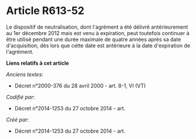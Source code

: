 # Article R613-52

Le dispositif de neutralisation, dont l'agrément a été délivré antérieurement au 1er décembre 2012 mais est venu à
expiration, peut toutefois continuer à être utilisé pendant une durée maximale de quatre années après sa date d'acquisition,
dès lors que cette date est antérieure à la date d'expiration de l'agrément.

**Liens relatifs à cet article**

_Anciens textes_:

  - Décret n°2000-376 du 28 avril 2000 - art. 8-1, VI (VT)

_Codifié par_:

  - Décret n°2014-1253 du 27 octobre 2014 - art.

_Créé par_:

  - Décret n°2014-1253 du 27 octobre 2014 - art.
